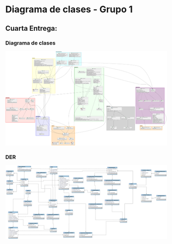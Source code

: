 # Diagrama de clases - Grupo 1 

## Cuarta Entrega:
### Diagrama de clases
![](out/diagramaDeClasesV4.png)
### DER
![](out/der-tpa.png)




